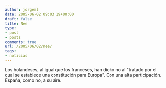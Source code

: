 ```yaml
---
author: jorgeml
date: 2005-06-02 09:03:19+00:00
draft: false
title: Nee
type: 
- post
- posts
comments: true
url: /2005/06/02/nee/
tags:
- noticias
---
```


Los holandeses, al igual que los franceses, han dicho no al "tratado por el cual se establece una constitución para Europa". Con una alta participación. España, como no, a su aire.
